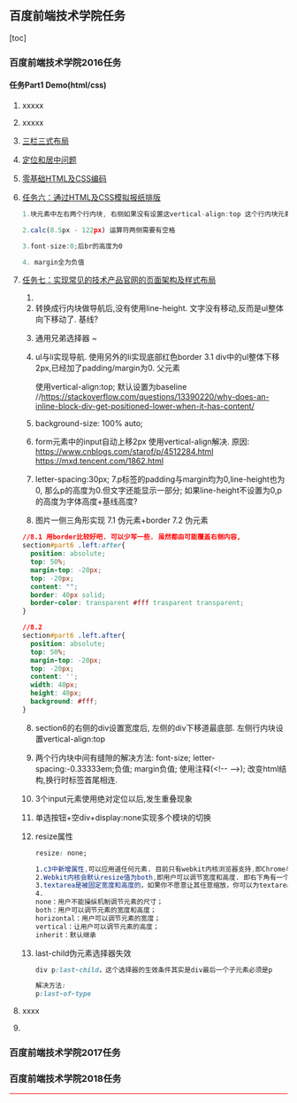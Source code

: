 ## 百度前端技术学院任务

[toc]



### 百度前端技术学院2016任务

#### 任务Part1 Demo(html/css)

 1. xxxxx

 2. xxxxx

 3. [三栏三式布局](./2016-part1/task3.html)

 4. [定位和居中问题](./2016-part1/task4.html)

 5. [零基础HTML及CSS编码](./2016-part1/task5.html)

 6. [任务六：通过HTML及CSS模拟报纸排版](./2016-part1/task6.html)

    ```js
    1.块元素中左右两个行内块, 右侧如果没有设置这vertical-align:top 这个行内块元素会下移.
    
    2.calc(8.5px - 122px) 运算符两侧需要有空格
    
    3.font-size:0;后br的高度为0
    
    4. margin全为负值
    ```

    

 7. [任务七：实现常见的技术产品官网的页面架构及样式布局](./2016-part1/task7/task7.html)

    1. <li>转换成行内块做导航后,没有使用line-height. 文字没有移动,反而是ul整体向下移动了.  基线?

    2. 通用兄弟选择器 ~

    3. ul与li实现导航. 使用另外的li实现底部红色border
      3.1 div中的ul整体下移2px,已经加了padding/margin为0. 父元素<nav>使用vertical-align:top; 默认设置为baseline
      //https://stackoverflow.com/questions/13390220/why-does-an-inline-block-div-get-positioned-lower-when-it-has-content/

    4. background-size: 100% auto;

    5. form元素中的input自动上移2px   使用vertical-align解决. 
     原因: https://www.cnblogs.com/starof/p/4512284.html https://mxd.tencent.com/1862.html

    6. letter-spacing:30px;
      7.p标签的padding与margin均为0,line-height也为0, 那么p的高度为0.但文字还能显示一部分; 如果line-height不设置为0,p的高度为字体高度+基线高度?
      
    7. 图片一侧三角形实现
      7.1 伪元素+border
      7.2 伪元素

      ```css
      //8.1 用border比较好吧. 可以少写一些. 虽然都由可能覆盖右侧内容,
      section#part6 .left:after{
        position: absolute;
        top: 50%;
        margin-top: -20px;
        top: -20px;
        content: "";
        border: 40px solid;
        border-color: transparent #fff trasparent transparent;
      }
      
      //8.2
      section#part6 .left.after{
        position: absolute;
        top: 50%;
        margin-top: -20px;
        top: -20px;
        content: '';
        width: 40px;
        height: 40px;
        background: #fff;
      }
      ```

    8. section6的右侧的div设置宽度后, 左侧的div下移道最底部. 左侧行内块设置vertical-align:top

    9. 两个行内块中间有缝隙的解决方法: font-size; letter-spacing:-0.33333em;负值; margin负值; 使用注释(\<!-- -->); 改变html结构,换行时标签首尾相连. 

    10. 3个input元素使用绝对定位以后,发生重叠现象

    11. 单选按钮+空div+display:none实现多个模块的切换

    12. resize属性

         ```css
         resize: none;
         
         1.c3中新增属性,可以应用道任何元素. 目前只有webkit内核浏览器支持,即Chrome与safari.
         2.Webkit内核会默认resize值为both,即用户可以调节宽度和高度. 即右下角有一个可以控制缩放的按钮.
         3.textarea是被固定宽度和高度的，如果你不愿意让其任意缩放，你可以为textarea添加resize:none的css属性
         4.
         none：用户不能操纵机制调节元素的尺寸；
         both：用户可以调节元素的宽度和高度；
         horizontal：用户可以调节元素的宽度；
         vertical：让用户可以调节元素的高度；
         inherit：默认继承
         ```

    13. last-child伪元素选择器失效

         ```css
         div p:last-child，这个选择器的生效条件其实是div最后一个子元素必须是p
         
         解决方法:
         p:last-of-type
         ```

         

 8. xxxx

 9. 







### 百度前端技术学院2017任务



### 百度前端技术学院2018任务



<hr style="background:red;"/>



